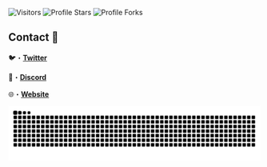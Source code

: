<img src="https://komarev.com/ghpvc/?username=5hristian&label=Profile%20Views&color=008042&style=flat&label=Visitors" alt="Visitors"></a>
<img src="https://img.shields.io/badge/dynamic/json?&label=Total%20Stars&color=008042&style=flat&style=for-the-badge&query=%24.stars&url=https://api.github-star-counter.workers.dev/user/5hristian" alt="Profile Stars"></a>
<img src="https://img.shields.io/badge/dynamic/json?&label=Total%20Forks&color=008042&style=flat&style=for-the-badge&query=%24.forks&url=https://api.github-star-counter.workers.dev/user/5hristian" alt="Profile Forks"></a>

## Contact 📩

🐦・[**Twitter**](https://twitter.com/clpzy)

👾・[**Discord**](https://discord.com/users/454896586439524362)

🌐・[**Website**](https://clipzy.org) 

<a href="https://clipzy.org" target="_blank"><img src="https://github.com/5hristian/5hristian/blob/output/github-contribution-grid-snake-dark.svg?palette=github-dark" alt="Contribution Snake"></a>

